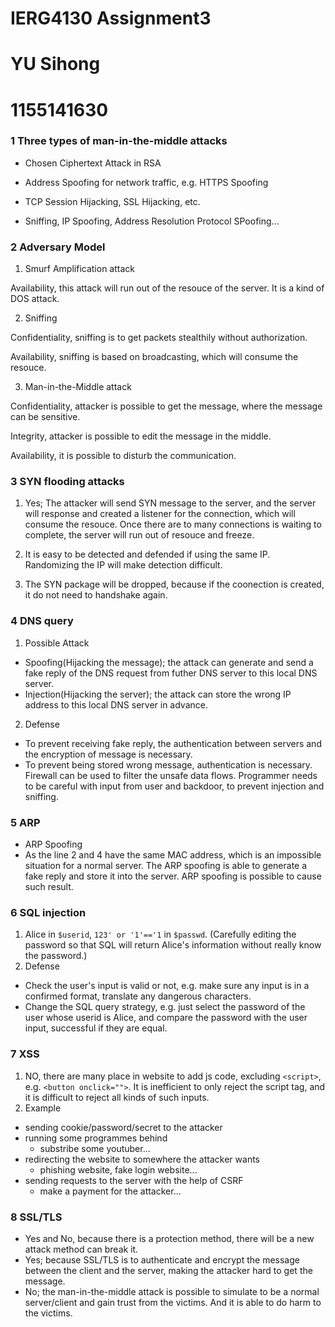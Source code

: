 # IERG4130 Assignment3

# YU Sihong
# 1155141630

### 1 Three types of man-in-the-middle attacks

- Chosen Ciphertext Attack in RSA

- Address Spoofing for network traffic, e.g. HTTPS Spoofing

- TCP Session Hijacking, SSL Hijacking, etc.

- Sniffing, IP Spoofing, Address Resolution Protocol SPoofing...

### 2 Adversary Model

1. Smurf Amplification attack

Availability, this attack will run out of the resouce of the server. It is a kind of DOS attack.

2. Sniffing

Confidentiality, sniffing is to get packets stealthily without authorization.

Availability, sniffing is based on broadcasting, which will consume the resouce.

3. Man-in-the-Middle attack

Confidentiality, attacker is possible to get the message, where the message can be sensitive.

Integrity, attacker is possible to edit the message in the middle.

Availability, it is possible to disturb the communication.

### 3 SYN flooding attacks

1. Yes; The attacker will send SYN message to the server, and the server will response and created a listener for the connection, which will consume the resouce. Once there are to many connections is waiting to complete, the server will run out of resouce and freeze.

2. It is easy to be detected and defended if using the same IP. Randomizing the IP will make detection difficult.

3. The SYN package will be dropped, because if the coonection is created, it do not need to handshake again.


### 4 DNS query

1.  Possible Attack

- Spoofing(Hijacking the message); the attack can generate and send a fake reply of the DNS request from futher DNS server to this local DNS server. 
- Injection(Hijacking the server); the attack can store the wrong IP address to this local DNS server in advance.

2. Defense
- To prevent receiving fake reply, the authentication between servers and the encryption of message is necessary.
- To prevent being stored wrong message, authentication is necessary. Firewall can be used to filter the unsafe data flows. Programmer needs to be careful with input from user and backdoor, to prevent injection and sniffing.

### 5 ARP

- ARP Spoofing
- As the line 2 and 4 have the same MAC address, which is an impossible situation for a normal server. The ARP spoofing is able to generate a fake reply and store it into the server. ARP spoofing is possible to cause such result.

### 6 SQL injection

1. Alice in ```$userid```, ```123' or '1'=='1``` in ```$passwd```. (Carefully editing the password so that SQL will return Alice's information without really know the password.)
2. Defense
- Check the user's input is valid or not, e.g. make sure any input is in a confirmed format, translate any dangerous characters.
- Change the SQL query strategy, e.g. just select the password of the user whose userid is Alice, and compare the password with the user input, successful if they are equal.

### 7 XSS
1. NO, there are many place in website to add js code, excluding ```<script>```, e.g. ```<button onclick="">```. It is inefficient to only reject the script tag, and it is difficult to reject all kinds of such inputs.
2. Example
- sending cookie/password/secret to the attacker
- running some programmes behind
	- substribe some youtuber...
- redirecting the website to somewhere the attacker wants
	- phishing website, fake login website...
- sending requests to the server with the help of CSRF
	- make a payment for the attacker...

### 8 SSL/TLS

- Yes and No, because there is a protection method, there will be a new attack method can break it.
- Yes; because SSL/TLS is to authenticate and encrypt the message between the client and the server, making the attacker hard to get the message. 
- No; the man-in-the-middle attack is possible to simulate to be a normal server/client and gain trust from the victims. And it is able to do harm to the victims.